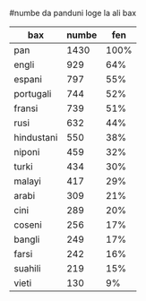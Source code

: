 #numbe da panduni loge la ali bax

| bax | numbe | fen |
|-----|-------|-----|
| pan | 1430 | 100% |
| engli | 929 | 64% |
| espani | 797 | 55% |
| portugali | 744 | 52% |
| fransi | 739 | 51% |
| rusi | 632 | 44% |
| hindustani | 550 | 38% |
| niponi | 459 | 32% |
| turki | 434 | 30% |
| malayi | 417 | 29% |
| arabi | 309 | 21% |
| cini | 289 | 20% |
| coseni | 256 | 17% |
| bangli | 249 | 17% |
| farsi | 242 | 16% |
| suahili | 219 | 15% |
| vieti | 130 | 9% |
